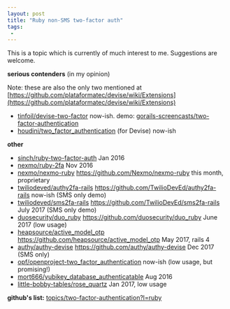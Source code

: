 ```yaml
---
layout: post
title: "Ruby non-SMS two-factor auth"
tags:
 -
---
```



This is a topic which is currently of much interest to me. Suggestions are welcome.

**serious contenders** (in my opinion)

Note: these are also the only two mentioned at [https://github.com/plataformatec/devise/wiki/Extensions](https://github.com/plataformatec/devise/wiki/Extensions)

* [tinfoil/devise-two-factor](https://github.com/tinfoil/devise-two-factor) now-ish. demo: [gorails-screencasts/two-factor-authentication](https://github.com/gorails-screencasts/two-factor-authentication)
* [houdini/two_factor_authentication](https://github.com/Houdini/two_factor_authentication) (for Devise) now-ish

**other**

* [sinch/ruby-two-factor-auth](https://github.com/sinch/ruby-two-factor-auth) Jan 2016
* [nexmo/ruby-2fa](https://github.com/Nexmo/ruby-2fa) Nov 2016
* [nexmo/nexmo-ruby](https://github.com/Nexmo/nexmo-ruby) https://github.com/Nexmo/nexmo-ruby this month, proprietary
* [twiliodeved/authy2fa-rails](https://github.com/TwilioDevEd/authy2fa-rails) https://github.com/TwilioDevEd/authy2fa-rails now-ish (SMS only demo)
* [twiliodeved/sms2fa-rails](https://github.com/TwilioDevEd/sms2fa-rails) https://github.com/TwilioDevEd/sms2fa-rails July 2017 (SMS only demo)
* [duosecurity/duo_ruby](https://github.com/duosecurity/duo_ruby) https://github.com/duosecurity/duo_ruby June 2017 (low usage)
* [heapsource/active_model_otp](https://github.com/heapsource/active_model_otp) https://github.com/heapsource/active_model_otp May 2017, rails 4
* [authy/authy-devise](https://github.com/authy/authy-devise) https://github.com/authy/authy-devise Dec 2017 (SMS only)
* [opf/openproject-two_factor_authentication](https://github.com/opf/openproject-two_factor_authentication) now-ish (low usage, but promising!)
* [mort666/yubikey_database_authenticatable](https://github.com/mort666/yubikey_database_authenticatable) Aug 2016
* [little-bobby-tables/rose_quartz](https://github.com/little-bobby-tables/rose_quartz) Jan 2017, low usage

**github's list:**
[topics/two-factor-authentication?l=ruby](https://github.com/topics/two-factor-authentication?l=ruby)
